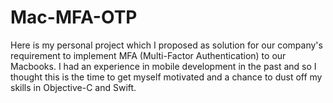 # Mac-MFA-OTP
Here is my personal project which I proposed as solution for our company's requirement to implement MFA (Multi-Factor Authentication) to our Macbooks. I had an
experience in mobile development in the past and so I thought this is the time to get myself motivated and a chance to dust off my skills in Objective-C and Swift.

